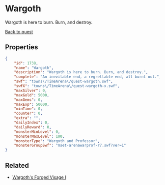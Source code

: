 # Wargoth

Wargoth is here to burn. Burn, and destroy.

[Back to quest](../quests.md)

## Properties

```json
{
    "id": 1738,
    "name": "Wargoth",
    "description": "Wargoth is here to burn. Burn, and destroy.",
    "complete": "An inevitable end, a regrettable end, all burnt out.",
    "swf": "towns\/TimeArena\/quest-wargoth.swf",
    "swfX": "towns\/TimeArena\/quest-wargoth-x.swf",
    "maxSilver": 0,
    "maxGold": 5000,
    "maxGems": 0,
    "maxExp": 50000,
    "minTime": 0,
    "counter": 0,
    "extra": "",
    "dailyIndex": 0,
    "dailyReward": 0,
    "monsterMinLevel": 0,
    "monsterMaxLevel": 100,
    "monsterType": "Wargoth and Professor",
    "monsterGroupSwf": "mset-arenawarprof-r7.swf?ver=1"
}
```

## Related

- [Wargoth's Forged Visage I](../items/19843-wargoth-s-forged-visage-i.md)


